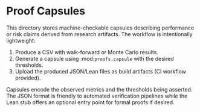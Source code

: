 # Proof Capsules

This directory stores machine-checkable capsules describing performance or risk
claims derived from research artifacts. The workflow is intentionally lightweight:

1. Produce a CSV with walk-forward or Monte Carlo results.
2. Generate a capsule using :mod:`proofs.capsule` with the desired thresholds.
3. Upload the produced JSON/Lean files as build artifacts (CI workflow provided).

Capsules encode the observed metrics and the thresholds being asserted. The JSON
format is friendly to automated verification pipelines while the Lean stub offers
an optional entry point for formal proofs if desired.

